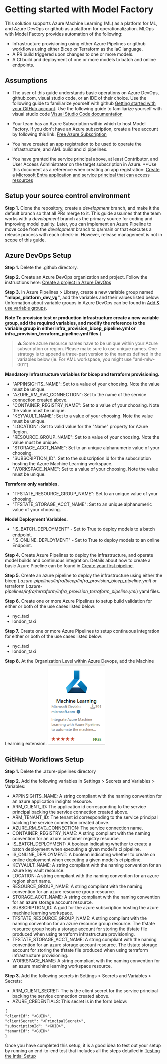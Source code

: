 # Getting started with Model Factory

This solution supports Azure Machine Learning (ML) as a platform for ML, and Azure DevOps or github as a platform for operationalization. MLOps with Model Factory provides automation of the following:

* Infrastructure provisioning using either Azure Pipelines or github workflows using either Bicep or Terraform as the IaC language.
* A PR build triggered upon changes to one or more models.
* A CI build and deployment of one or more models to batch and online endpoints.

## Assumptions

* The user of this guide understands basic operations on Azure DevOps, github.com, visual studio code, or an IDE of their choice. Use the following guide to familiarize yourself with github [Getting started with your GitHub account](https://docs.github.com/en/get-started/onboarding/getting-started-with-your-github-account). Use the following guide to familiarize yourself with visual studio code [Visual Studio Code documentation](https://code.visualstudio.com/docs)

* Your team has an Azure Subscription within which to host Model Factory. If you don't have an Azure subscription, create a free account  by following this link. [Free Azure Subscription](https://azure.microsoft.com/en-us/free/search/?ef_id=_k_67e7bdd2a501151df8d8d83b02edc75b_k_&OCID=AIDcmm5edswduu_SEM__k_67e7bdd2a501151df8d8d83b02edc75b_k_&msclkid=67e7bdd2a501151df8d8d83b02edc75b)

* You have created an app registration to be used to operate the infrastructure, and AML build and ci pipelines.  

* You have granted the service principal above, at least Contributor, and User Access Administrator on the target subscription in Azure.
**Use this document as a reference when creating an app registration: [Create a Microsoft Entra application and service principal that can access resources](https://learn.microsoft.com/en-us/entra/identity-platform/howto-create-service-principal-portal)

## Setup your source control environment

**Step 1.** Clone the repository, create a *development* branch, and make it the default branch so that all PRs merge to it. This guide assumes that the team works with a *development* branch as the primary source for coding and improving model quality. Later, you can implement an Azure Pipeline to move code from the *development* branch to qa/main or that executes a release process with each check-in. However, release management is not in scope of this guide.

## Azure DevOps Setup

**Step 1.** Delete the .github directory.

**Step 2.** Create an Azure DevOps organization and project. Follow the instructions here: [Create a project in Azure DevOps](https://learn.microsoft.com/en-us/azure/devops/organizations/projects/create-project?view=azure-devops&tabs=browser)

**Step 3.** In Azure Pipelines > Library, create a new variable group named **"mlops_platform_dev_vg"**, add the variables and their values listed below: (Information about variable groups in Azure DevOps can be found in [Add & use variable groups](https://learn.microsoft.com/en-us/azure/devops/pipelines/library/variable-groups?view=azure-devops&tabs=classic).

**Note To provision test or production infrastructure create a new variable group, add the required variables, and modify the reference to the variable group in either infra_provision_bicep_pipeline.yml or infra_provision_terraform_pipeline.yml files.**)

> ⚠️ Some azure resource names have to be unique within your Azure subscription or region. Please make sure to use unique names.  One strategy is to append a three-part version to the names defined in the variables below (ie. For AML workspace, you might use "aml-mlw-001").

**Mandatory Infrastructure variables for bicep and terraform provisioning.**

* "APPINSIGHTS_NAME": Set to a value of your choosing.  Note the value must be unique.
* "AZURE_RM_SVC_CONNECTION":  Set to the name of the service connection created above.
* "CONTAINER_REGISTRY_NAME": Set to a value of your choosing.  Note the value must be unique.
* "KEYVAULT_NAME": Set to a value of your choosing.  Note the value must be unique.
* "LOCATION": Set to valid value for the "Name" property for Azure Region.
* "RESOURCE_GROUP_NAME": Set to a value of your choosing.  Note the value must be unique.
* "STORAGE_ACCT_NAME": Set to an unique alphanumeric value of your choosing.
* "SUBSCRIPTION_ID": Set to the subscription id for the subscription hosting the Azure Machine Learning workspace.
* "WORKSPACE_NAME": Set to a value of your choosing.  Note the value must be unique.

**Terraform only variables.**

* "TFSTATE_RESOURCE_GROUP_NAME": Set to an unique value of your choosing.
* "TFSTATE_STORAGE_ACCT_NAME": Set to an unique alphanumeric value of your choosing.

**Model Deployment Variables.**

* "IS_BATCH_DEPLOYMENT" - Set to True to deploy models to a batch endpoint.
* "IS_ONLINE_DEPLOYMENT" - Set to True to deploy models to an online Endpoint.

**Step 4.** Create Azure Pipelines to deploy the infrastructure, and operate model builds and continuous integration.
Details about how to create a basic Azure Pipeline can be found in [Create your first pipeline](https://learn.microsoft.com/en-us/azure/devops/pipelines/create-first-pipeline?view=azure-devops&tabs).

**Step 5.** Create an azure pipeline to deploy the infrastructure using either the bicep (*.azure-pipelines/infra/bicep/infra_provision_bicep_pipeline.yml*) or terraform (*.azure-pipelines/infra/terraform/infra_provision_terraform_pipeline.yml*) yaml files.

**Step 6.** Create one or more Azure Pipelines to setup build validation for either or both of the use cases listed below:

* nyc_taxi
* london_taxi

**Step 7.** Create one or more Azure Pipelines to setup continuous integration for either or both of the use cases listed below:

* nyc_taxi
* london_taxi

**Step 8.** At the Organization Level within Azure Devops, add the Machine Learninig extension. 
![Azure Machine Learning Extension](../media/machinelearningextension.png)

## GitHub Workflows Setup

**Step 1.** Delete the .azure-pipelines directory

**Step 2.** Add the following variables in Settings > Secrets and Variables > Variables:

* APPINSIGHTS_NAME: A string compliant with the naming convention for an azure application insights resource.
* ARM_CLIENT_ID: The application id corresponding to the service principal backing the service connection created above.
* ARM_TENANT_ID: The tenant id corresponding to the service principal backing the service connection created above.
* AZURE_RM_SVC_CONNECTION: The service connection name.
* CONTAINER_REGISTRY_NAME: A string compliant with the naming convention for an azure container registry resource.
* IS_BATCH_DEPLOYMENT: A boolean indicating whether to create a batch deployment when executing a given model's ci pipeline.
* IS_ONLINE_DEPLOYMENT: A boolean indicating whether to create on online deployment when executing a given model's ci pipeline.
* KEYVAULT_NAME: A string compliant with the naming convention for an azure key vault resource.
* LOCATION: A string compliant with the naming convention for an azure region short name.
* RESOURCE_GROUP_NAME: A string compliant with the naming convention for an azure resource group resource.
* STORAGE_ACCT_NAME: A string compliant with the naming convention for an azure storage account resource.
* SUBSCRIPTION_ID: A guid for the azure subscription hosting the azure machine learning workspace.
* TFSTATE_RESOURCE_GROUP_NAME: A string compliant with the naming convention for an azure resource group resource. The tfstate resource group hosts a storage account for storing the tfstate file produced when using terraform infrastructure provisioning.
* TFSTATE_STORAGE_ACCT_NAME: A string compliant with the naming convention for an azure storage account resource. The tfstate storage account for storing the tfstate file produced when using terraform infrastructure provisioning.
* WORKSPACE_NAME: A string compliant with the naming convention for an azure machine learning workspace resource.

**Step 3.** Add the following secrets in Settings > Secrets and Variables > Secrets:

* ARM_CLIENT_SECRET: The is the client secret for the service principal backing the service connection created above.
* AZURE_CREDENTIALS: This secret is in the form below:

```
{
"clientId": "<GUID>",
"clientSecret": "<PrincipalSecret>",
"subscriptionId": "<GUID>",
"tenantId": "<GUID>"
}
```
Once you have completed this setup, it is a good idea to test out your setup by running an end-to-end test that includes all the steps detailed in [Testing the Intial Setup](./TestInitialSetup.md)
